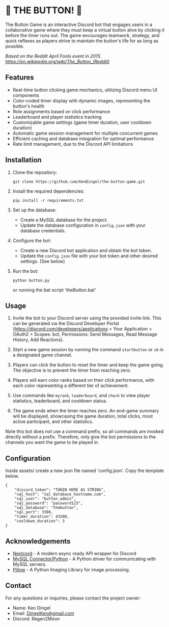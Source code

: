 # 🚨 THE BUTTON! 🚨

The Button Game is an interactive Discord bot that engages users in a collaborative game where they must keep a virtual button alive by clicking it before the timer runs out. The game encourages teamwork, strategy, and quick reflexes as players strive to maintain the button's life for as long as possible.

*Based on the Reddit April Fools event in 2015. https://en.wikipedia.org/wiki/The_Button_(Reddit)*

## Features
- Real-time button clicking game mechanics, utilizing Discord menu UI components
- Color-coded timer display with dynamic images, representing the button's health
- Role assignments based on click performance
- Leaderboard and player statistics tracking
- Customizable game settings (game timer duration, user cooldown duration)
- Automatic game session management for multiple concurrent games
- Efficient caching and database integration for optimal performance
- Rate limit management, due to the Discord API limitations

## Installation

1. Clone the repository:
   ```
   git clone https://github.com/KenDingel/the-button-game.git
   ```

2. Install the required dependencies:
   ```
   pip install -r requirements.txt
   ```

3. Set up the database:
   - Create a MySQL database for the project.
   - Update the database configuration in `config.json` with your database credentials.

4. Configure the bot:
   - Create a new Discord bot application and obtain the bot token.
   - Update the `config.json` file with your bot token and other desired settings. (See below)

5. Run the bot:
   ```
   python button.py
   ```
   or running the bat script 'theButton.bat'

## Usage

1. Invite the bot to your Discord server using the provided invite link. This can be generated via the Discord Developer Portal (https://discord.com/developers/applications > Your Application > OAuth2 > Scopes: bot, Permissions: Send Messages, Read Message History, Add Reactions).

2. Start a new game session by running the command `startbutton` or `sb` in a designated game channel.

3. Players can click the button to reset the timer and keep the game going. The objective is to prevent the timer from reaching zero.

4. Players will earn color ranks based on their click performance, with each color representing a different tier of achievement.

5. Use commands like `myrank`, `leaderboard`, and `check` to view player statistics, leaderboard, and cooldown status.

6. The game ends when the timer reaches zero. An end-game summary will be displayed, showcasing the game duration, total clicks, most active participant, and other statistics.

Note this bot does not use a command prefix, so all commands are invoked directly without a prefix. Therefore, only give the bot permissions to the channels you want the game to be played in.

## Configuration

Inside assets/ create a new json file named 'config.json'. Copy the template below.
```
{
    "discord_token": "TOKEN HERE AS STRING",
    "sql_host": "sql_database_hostname.com",
    "sql_user": "button_admin",
    "sql_password": "password123",
    "sql_database": "thebutton",
    "sql_port": 3306,
    "timer_duration": 43200,
    "cooldown_duration": 3
}
```

## Acknowledgements

- [Nextcord](https://github.com/nextcord/nextcord) - A modern async ready API wrapper for Discord
- [MySQL Connector/Python](https://dev.mysql.com/doc/connector-python/en/) - A Python driver for communicating with MySQL servers.
- [Pillow](https://pillow.readthedocs.io/) - A Python Imaging Library for image processing.

## Contact

For any questions or inquiries, please contact the project owner:

- Name: Ken Dingel
- Email: DingelKen@gmail.com
- Discord: Regen2Moon
